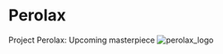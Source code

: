 # Perolax
Project Perolax: Upcoming masterpiece
![perolax_logo](https://github.com/YBGE/Perolax/assets/140978373/b44a7461-6cd8-43b8-b30e-ba2a6b2c0b2c)
